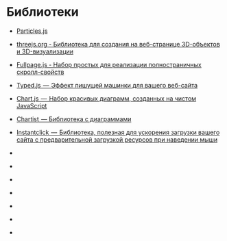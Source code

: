 #  Библиотеки #

- <a href="https://vincentgarreau.com/particles.js/">Particles.js</a>
- <a href="https://threejs.org/">threejs.org - Библиотека для создания на веб-странице 3D-объектов и 3D-визуализации</a>
- <a href="https://Fullpage.js">Fullpage.js - Набор простых для реализации полностраничных скролл-свойств</a>
- <a href="https://mattboldt.com/demos/typed-js/">Typed.js  —  Эффект пишущей машинки для вашего веб-сайта</a>
- <a href="https://www.chartjs.org/">Chart.js  —  Набор красивых диаграмм, созданных на чистом JavaScript</a>
- <a href="http://gionkunz.github.io/chartist-js/index.html">Chartist  — Библиотека с диаграммами</a>
- <a href="http://instantclick.io/">Instantclick  —  Библиотека, полезная для ускорения загрузки вашего сайта с предварительной загрузкой ресурсов при наведении мыши</a>
- <a href=""></a>
- <a href=""></a>
- <a href=""></a>
- <a href=""></a>
- <a href=""></a>
- <a href=""></a>


- <a href=""></a>
